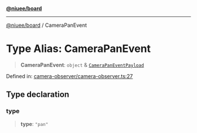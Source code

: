 [**@niuee/board**](../README.md)

***

[@niuee/board](../globals.md) / CameraPanEvent

# Type Alias: CameraPanEvent

> **CameraPanEvent**: `object` & [`CameraPanEventPayload`](CameraPanEventPayload.md)

Defined in: [camera-observer/camera-observer.ts:27](https://github.com/niuee/board/blob/e6c1edcccf6525a0cc9088782c7c4653e837f533/src/camera-observer/camera-observer.ts#L27)

## Type declaration

### type

> **type**: `"pan"`
